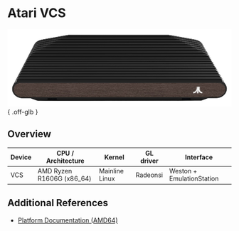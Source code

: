 # Atari VCS

![](../../_inc/images/devices/atari-vcs.png){ .off-glb }

## Overview

| Device | CPU / Architecture | Kernel | GL driver | Interface |
| -- | -- | -- | -- | -- |
| VCS | AMD Ryzen R1606G (x86_64) | Mainline Linux | Radeonsi | Weston + EmulationStation | 

## Additional References

- [Platform Documentation (AMD64)](https://github.com/JustEnoughLinuxOS/distribution/blob/main/documentation/PER_DEVICE_DOCUMENTATION/AMD64)